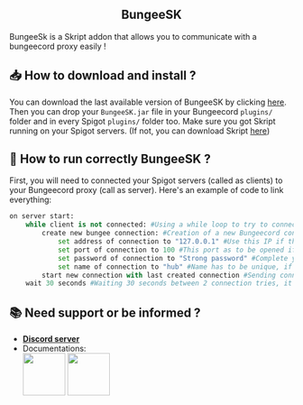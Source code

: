 <h2 align="center">BungeeSK</h2> 
BungeeSk is a Skript addon that allows you to communicate with a bungeecord proxy easily !

<br>

## 📥 How to download and install ?
You can download the last available version of BungeeSK by clicking [here](https://github.com/ZorgBtw/BungeeSK/releases/latest).
Then you can drop your `BungeeSK.jar` file in your Bungeecord `plugins/` folder and in every Spigot `plugins/` folder too. Make sure you got Skript running on your Spigot servers. (If not, you can download Skript [here](https://github.com/SkriptLang/Skript/releases/latest))

## 🚀 How to run correctly BungeeSK ?
First, you will need to connected your Spigot servers (called as clients) to your Bungeecord proxy (call as server).
Here's an example of code to link everything:
```py
on server start:
	while client is not connected: #Using a while loop to try to connect if the client is not connected
		create new bungee connection: #Creation of a new Bungeecord connection
			set address of connection to "127.0.0.1" #Use this IP if the Bungeecord is on the same machine
			set port of connection to 100 #This port as to be opened if the specified client is not hosted on the same machine as the server
			set password of connection to "Strong password" #Complete your password here, this has to be the same as the one in the Bungeecord config
			set name of connection to "hub" #Name has to be unique, if the same name is already connected, the connection will end
		start new connection with last created connection #Sending connection request to the server
	wait 30 seconds #Waiting 30 seconds between 2 connection tries, it's recommended to not decrease this value
```

## 📚 Need support or be informed ?
- [**Discord server**](https://discord.gg/PCnyMDsTRA)
- Documentations:<br>
<a href="http://skripthub.net/docs/?addon=BungeeSK"> <img src="http://skripthub.net/static/addon/ViewTheDocsButton.png" height="75"></img></a>
<a href="https://docs.skunity.com/syntax/search/addon:bungeesk"> <img src="https://skunity.com/branding/buttons/get_on_docs_3.png" height="75"></img></a>
